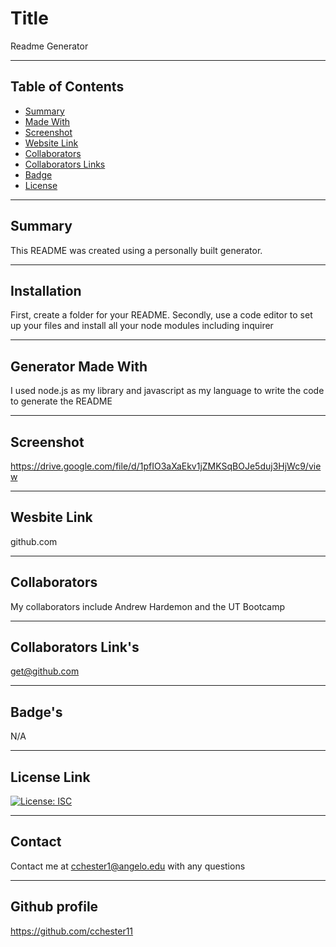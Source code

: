
  # Title
  Readme Generator

  ---

  ## Table of Contents
  * [Summary](#summary)
  * [Made With](#components)
  * [Screenshot](#imageDisplay)
  * [Website Link](#license)
  * [Collaborators](#collaborators)
  * [Collaborators Links](#username)
  * [Badge](#badgeLink)
  * [License](#license)
  
  ---

  ## Summary
  This README was created using a personally built generator.

  ---

  ## Installation
  First, create a folder for your README. Secondly, use a code editor to set up your files and install all your node modules including inquirer

  ---

  ## Generator Made With
  I used node.js as my library and javascript as my language to write the code to generate the README

  ---

  ## Screenshot 
  https://drive.google.com/file/d/1pfIO3aXaEkv1jZMKSqBOJe5duj3HjWc9/view

  ---

  ## Wesbite Link
  github.com

  ---

  ## Collaborators
  My collaborators include Andrew Hardemon and the UT Bootcamp

  ---

  ## Collaborators Link's
  get@github.com

  ---

  ## Badge's
  N/A

  ---

  ## License Link
  [![License: ISC](https://img.shields.io/badge/License-ISC-blue.svg)](https://opensource.org/licenses/ISC)

  ---

  ## Contact
  Contact me at cchester1@angelo.edu with any questions
  
  ---

  ## Github profile 
  https://github.com/cchester11
